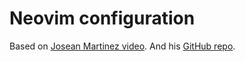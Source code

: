 # Neovim configuration

Based on [Josean Martinez video](https://www.youtube.com/watch?v=vdn_pKJUda8&list=TLPQMjIxMTIwMjKEAEzant3hsQ&index=35).
And his [GitHub repo](https://github.com/josean-dev/dev-environment-files/tree/main/.config/nvim).
